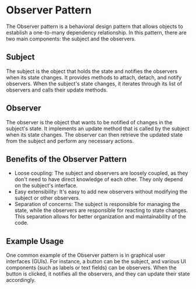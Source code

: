 # Observer Pattern

The Observer pattern is a behavioral design pattern that allows objects to establish a one-to-many dependency relationship. In this pattern, there are two main components: the subject and the observers.

## Subject

The subject is the object that holds the state and notifies the observers when its state changes. It provides methods to attach, detach, and notify observers. When the subject's state changes, it iterates through its list of observers and calls their update methods.

## Observer

The observer is the object that wants to be notified of changes in the subject's state. It implements an update method that is called by the subject when its state changes. The observer can then retrieve the updated state from the subject and perform any necessary actions.

## Benefits of the Observer Pattern

- Loose coupling: The subject and observers are loosely coupled, as they don't need to have direct knowledge of each other. They only depend on the subject's interface.
- Easy extensibility: It's easy to add new observers without modifying the subject or other observers.
- Separation of concerns: The subject is responsible for managing the state, while the observers are responsible for reacting to state changes. This separation allows for better organization and maintainability of the code.

## Example Usage

One common example of the Observer pattern is in graphical user interfaces (GUIs). For instance, a button can be the subject, and various UI components (such as labels or text fields) can be observers. When the button is clicked, it notifies all the observers, and they can update their state accordingly.
